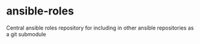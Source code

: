 # ansible-roles
Central ansible roles repository for including in other ansible repositories as a git submodule
